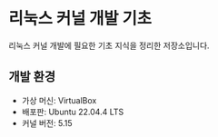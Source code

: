 # 리눅스 커널 개발 기초

리눅스 커널 개발에 필요한 기초 지식을 정리한 저장소입니다.

## 개발 환경

- 가상 머신: VirtualBox
- 배포판: Ubuntu 22.04.4 LTS
- 커널 버전: 5.15
